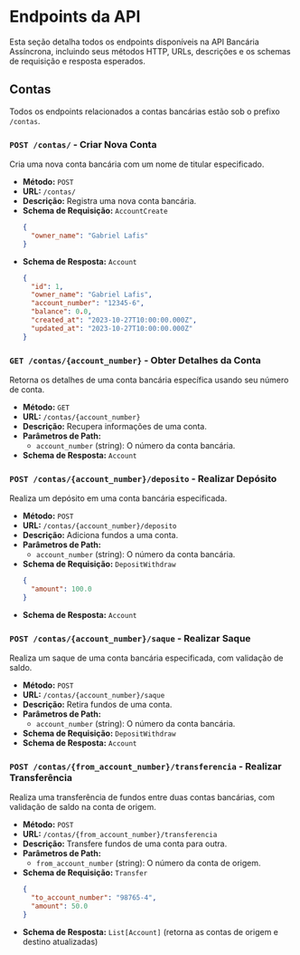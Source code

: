 
# Endpoints da API

Esta seção detalha todos os endpoints disponíveis na API Bancária Assíncrona, incluindo seus métodos HTTP, URLs, descrições e os schemas de requisição e resposta esperados.

## Contas

Todos os endpoints relacionados a contas bancárias estão sob o prefixo `/contas`.

### `POST /contas/` - Criar Nova Conta

Cria uma nova conta bancária com um nome de titular especificado.

-   **Método:** `POST`
-   **URL:** `/contas/`
-   **Descrição:** Registra uma nova conta bancária.
-   **Schema de Requisição:** `AccountCreate`
    ```json
    {
      "owner_name": "Gabriel Lafis"
    }
    ```
-   **Schema de Resposta:** `Account`
    ```json
    {
      "id": 1,
      "owner_name": "Gabriel Lafis",
      "account_number": "12345-6",
      "balance": 0.0,
      "created_at": "2023-10-27T10:00:00.000Z",
      "updated_at": "2023-10-27T10:00:00.000Z"
    }
    ```

### `GET /contas/{account_number}` - Obter Detalhes da Conta

Retorna os detalhes de uma conta bancária específica usando seu número de conta.

-   **Método:** `GET`
-   **URL:** `/contas/{account_number}`
-   **Descrição:** Recupera informações de uma conta.
-   **Parâmetros de Path:**
    -   `account_number` (string): O número da conta bancária.
-   **Schema de Resposta:** `Account`

### `POST /contas/{account_number}/deposito` - Realizar Depósito

Realiza um depósito em uma conta bancária especificada.

-   **Método:** `POST`
-   **URL:** `/contas/{account_number}/deposito`
-   **Descrição:** Adiciona fundos a uma conta.
-   **Parâmetros de Path:**
    -   `account_number` (string): O número da conta bancária.
-   **Schema de Requisição:** `DepositWithdraw`
    ```json
    {
      "amount": 100.0
    }
    ```
-   **Schema de Resposta:** `Account`

### `POST /contas/{account_number}/saque` - Realizar Saque

Realiza um saque de uma conta bancária especificada, com validação de saldo.

-   **Método:** `POST`
-   **URL:** `/contas/{account_number}/saque`
-   **Descrição:** Retira fundos de uma conta.
-   **Parâmetros de Path:**
    -   `account_number` (string): O número da conta bancária.
-   **Schema de Requisição:** `DepositWithdraw`
-   **Schema de Resposta:** `Account`

### `POST /contas/{from_account_number}/transferencia` - Realizar Transferência

Realiza uma transferência de fundos entre duas contas bancárias, com validação de saldo na conta de origem.

-   **Método:** `POST`
-   **URL:** `/contas/{from_account_number}/transferencia`
-   **Descrição:** Transfere fundos de uma conta para outra.
-   **Parâmetros de Path:**
    -   `from_account_number` (string): O número da conta de origem.
-   **Schema de Requisição:** `Transfer`
    ```json
    {
      "to_account_number": "98765-4",
      "amount": 50.0
    }
    ```
-   **Schema de Resposta:** `List[Account]` (retorna as contas de origem e destino atualizadas)

